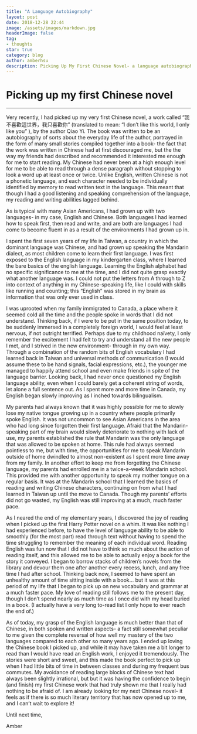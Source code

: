```yaml
---
title: "A Language Autobiography"
layout: post
date: 2018-12-28 22:44
image: /assets/images/markdown.jpg
headerImage: false
tag:
- thoughts
star: true
category: blog
author: amberhsu
description: Picking Up My First Chinese Novel- a language autobiography
---
```


# Picking up my first Chinese novel
---
Very recently, I had picked up my very first Chinese novel, a work called “我不喜歡這世界，我只喜歡你” (translated to mean: “I don’t like this world, I only like you” ), by the author Qiao Yi. The book was written to be an autobiography of sorts about the everyday life of the author, portrayed in the form of many small stories compiled together into a book- the fact that the work was written in Chinese had at first discouraged me, but the the way my friends had described and recommended it interested me enough for me to start reading. My Chinese had never been at a high enough level for me to be able to read through a dense paragraph without stopping to look a word up at least once or twice. Unlike English, written Chinese is not a phonetic language, and each character needed to be individually identified by memory to read written text in the language. This meant that though I had a good listening and speaking comprehension of the language, my reading and writing abilities lagged behind. 

As is typical with many Asian Americans, I had grown up with two languages- in my case, English and Chinese. Both languages I had learned how to speak first, then read and write, and are both are languages I had come to become fluent in as a result of the environments I had grown up in.

I spent the first seven years of my life in Taiwan, a country in which the dominant language was Chinese, and had grown up speaking the Mandarin dialect, as most children come to learn their first language. I was first exposed to the English language in my kindergarten class, where I learned the bare basics of the english language. Learning the English alphabet had no specific significance to me at the time, and I did not quite grasp exactly what another language was. I could not put the letters from A through to Z into context of anything in my Chinese-speaking life, like I could with skills like running and counting; this “English” was stored in my brain as information that was only ever used in class.

I was uprooted when my family immigrated to Canada, a place where it seemed cold all the time and the people spoke in words that I did not understand. Thinking back, if I were to be put in the same position today, to be suddenly immersed in a completely foreign world, I would feel at least nervous, if not outright terrified. Perhaps due to my childhood naïvety, I only remember the excitement I had felt to try and understand all the new people I met, and I strived in the new environment- through in my own way. Through a combination of the random bits of English vocabulary I had learned back in Taiwan and universal methods of communication (I would assume these to be hand signals, facial expressions, etc.), the younger me managed to happily attend school and even make friends in spite of the language barrier. Looking back, I had never once questioned my English language ability, even when I could barely get a coherent string of words, let alone a full sentence out. As I spent more and more time in Canada, my English began slowly improving as I inched towards bilingualism.

My parents had always known that it was highly possible for me to slowly lose my native tongue growing up in a country where people primarily spoke English. It was not uncommon to see Asian Americans in the area who had long since forgotten their first language. Afraid that the Mandarin-speaking part of my brain would slowly deteriorate to nothing with lack of use, my parents established the rule that Mandarin was the only language that was allowed to be spoken at home. This rule had always seemed pointless to me, but with time, the opportunities for me to speak Mandarin outside of home dwindled to almost non-existent as I spent more time away from my family. In another effort to keep me from forgetting the Chinese language, my parents had enrolled me in a twice-a-week Mandarin school. This provided me with another opportunity to speak my mother tongue on a regular basis. It was at the Mandarin school that I learned the basics of reading and writing Chinese characters, continuing on from what I had learned in Taiwan up until the move to Canada. Though my parents’ efforts did not go wasted, my English was still improving at a much, much faster pace.

As I neared the end of my elementary years, I discovered the joy of reading when I picked up the first Harry Potter novel on a whim. It was like nothing I had experienced before, to have the level of language ability to be able to smoothly (for the most part) read through text without having to spend the time struggling to remember the meaning of each individual word. Reading English was fun now that I did not have to think so much about the action of reading itself, and this allowed me to be able to actually enjoy a book for the story it conveyed. I began to borrow stacks of children’s novels from the library and devour them one after another every recess, lunch, and any free time I had after school. Thinking back now, I seemed to have spent an unhealthy amount of time sitting inside with a book... but it was at this period of my life that I began to pick up on new vocabulary and grammar at a much faster pace. My love of reading still follows me to the present day, though I don’t spend nearly as much time as I once did with my head buried in a book. (I actually have a very long to-read list I only hope to ever reach the end of.)

As of today, my grasp of the English language is much better than that of Chinese, in both spoken and written aspects- a fact still somewhat peculiar to me given the complete reversal of how well my mastery of the two languages compared to each other so many years ago. I ended up loving the Chinese book I picked up, and while it may have taken me a bit longer to read than I would have read an English work, I enjoyed it tremendously. The stories were short and sweet, and this made the book perfect to pick up when I had little bits of time in between classes and during my frequent bus commutes. My avoidance of reading large blocks of Chinese text had always been slightly irrational, but but it was having the confidence to begin (and finish) my first Chinese work that had truly shown me that I really had nothing to be afraid of. I am already looking for my next Chinese novel- it feels as if there is so much literary territory that has now opened up to me, and I can’t wait to explore it!

Until next time,

Amber
